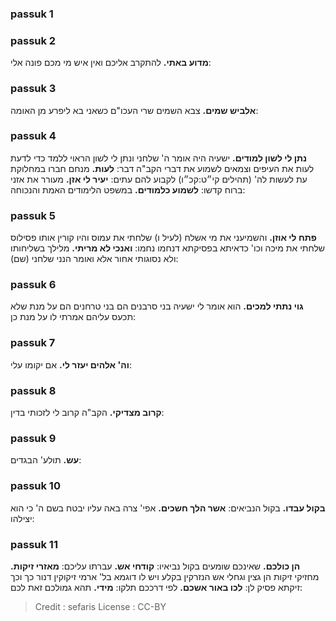 
### passuk 1

### passuk 2
<b>מדוע באתי.</b> להתקרב אליכם ואין איש מי מכם פונה אלי:

### passuk 3
<b>אלביש שמים.</b> צבא השמים שרי העכו"ם כשאני בא ליפרע מן האומה:

### passuk 4
<b>נתן לי לשון למודים.</b> ישעיה היה אומר ה' שלחני ונתן לי לשון הראוי ללמד כדי לדעת לעות את העיפים וצמאים לשמוע את דברי הקב"ה דבר:
<b>לעות.</b> מנחם חברו במחלוקת עת לעשות לה' (תהילים קי״ט:קכ״ו) לקבוע להם עתים:
<b>יעיר לי אזן.</b> מעורר את אזני ברוח קדשו:
<b>לשמוע כלמודים.</b> במשפט הלימודים האמת והנכוחה:

### passuk 5
<b>פתח לי אוזן.</b> והשמיעני את מי אשלח (לעיל ו) שלחתי את עמוס והיו קורין אותו פסילוס שלחתי את מיכה וכו' כדאיתא בפסיקתא דנחמו נחמו:
<b>ואנכי לא מריתי.</b> מלילך בשליחותו ולא נסוגותי אחור אלא ואומר הנני שלחני (שם):

### passuk 6
<b>גוי נתתי למכים.</b> הוא אומר לי ישעיה בני סרבנים הם בני טרחנים הם על מנת שלא תכעס עליהם אמרתי לו על מנת כן:

### passuk 7
<b>וה' אלהים יעזר לי.</b> אם יקומו עלי:

### passuk 8
<b>קרוב מצדיקי.</b> הקב"ה קרוב לי לזכותי בדין:

### passuk 9
<b>עש.</b> תולע' הבגדים:

### passuk 10
<b>בקול עבדו.</b> בקול הנביאים:
<b>אשר הלך חשכים.</b> אפי' צרה באה עליו יבטח בשם ה' כי הוא יצילהו:

### passuk 11
<b>הן כולכם.</b> שאינכם שומעים בקול נביאיו:
<b>קודחי אש.</b> עברתו עליכם:
<b>מאזרי זיקות.</b> מחזיקי זיקות הן גצין וגחלי אש הנזרקין בקלע ויש לו דוגמא בל' ארמי זיקוקין דנור כך וכך זיקתא פסיק לן:
<b>לכו באור אשכם.</b> לפי דרככם תלקו:
<b>מידי.</b> תהא גמולכם זאת לכם:

>Credit : sefaris
>License : CC-BY